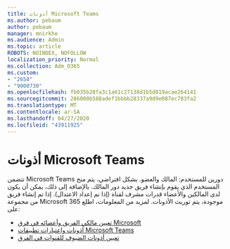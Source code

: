 ```yaml
---
title: أذونات Microsoft Teams
ms.author: pebaum
author: pebaum
manager: mnirkhe
ms.audience: Admin
ms.topic: article
ROBOTS: NOINDEX, NOFOLLOW
localization_priority: Normal
ms.collection: Adm_O365
ms.custom:
- "2658"
- "9000730"
ms.openlocfilehash: fb035b28fa3c1a61c27138d1b5d819acae264141
ms.sourcegitcommit: 286000b588adef1bbbb28337a9d9e087ec783fa2
ms.translationtype: MT
ms.contentlocale: ar-SA
ms.lasthandoff: 04/27/2020
ms.locfileid: "43911925"
---
```

# <a name="microsoft-teams-permissions"></a>أذونات Microsoft Teams

تتضمن Microsoft Teams دورين للمستخدم: المالك والعضو. بشكل افتراضي، يتم منح المستخدم الذي يقوم بإنشاء فريق جديد دور المالك. بالإضافة إلى ذلك، يمكن أن يكون لدى المالكين والأعضاء قدرات مشرف لقناة (إذا تم إعداد الاعتدال). إذا تم إنشاء فريق من مجموعة Microsoft 365 موجودة، يتم توريث الأذونات. لمزيد من المعلومات، اطلع على:

- [تعيين مالكي الفريق وأعضائه في فرق Microsoft](https://docs.microsoft.com/microsoftteams/assign-roles-permissions)
- [أذونات واعتبارات تطبيقات Microsoft Teams](https://docs.microsoft.com/microsoftteams/app-permissions)
- [تعيين أذونات الضيوف للقنوات في الفرق](https://support.office.com/article/4756c468-2746-4bfd-a582-736d55fcc169)
